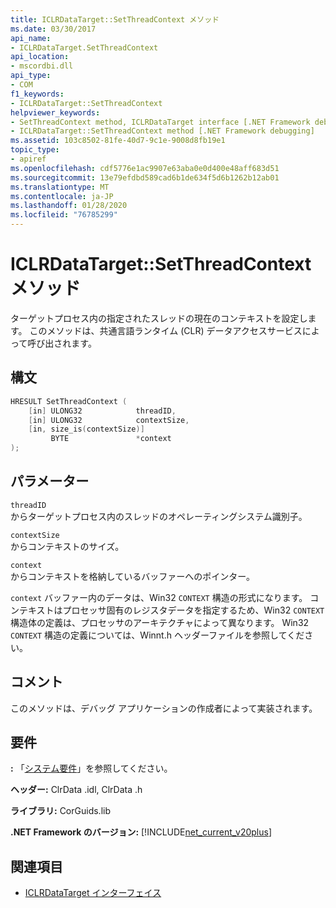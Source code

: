```yaml
---
title: ICLRDataTarget::SetThreadContext メソッド
ms.date: 03/30/2017
api_name:
- ICLRDataTarget.SetThreadContext
api_location:
- mscordbi.dll
api_type:
- COM
f1_keywords:
- ICLRDataTarget::SetThreadContext
helpviewer_keywords:
- SetThreadContext method, ICLRDataTarget interface [.NET Framework debugging]
- ICLRDataTarget::SetThreadContext method [.NET Framework debugging]
ms.assetid: 103c8502-81fe-40d7-9c1e-9008d8fb19e1
topic_type:
- apiref
ms.openlocfilehash: cdf5776e1ac9907e63aba0e0d400e48aff683d51
ms.sourcegitcommit: 13e79efdbd589cad6b1de634f5d6b1262b12ab01
ms.translationtype: MT
ms.contentlocale: ja-JP
ms.lasthandoff: 01/28/2020
ms.locfileid: "76785299"
---
```

# <a name="iclrdatatargetsetthreadcontext-method"></a>ICLRDataTarget::SetThreadContext メソッド
ターゲットプロセス内の指定されたスレッドの現在のコンテキストを設定します。 このメソッドは、共通言語ランタイム (CLR) データアクセスサービスによって呼び出されます。  
  
## <a name="syntax"></a>構文  
  
```cpp  
HRESULT SetThreadContext (  
    [in] ULONG32            threadID,  
    [in] ULONG32            contextSize,  
    [in, size_is(contextSize)]   
         BYTE               *context  
);  
```  
  
## <a name="parameters"></a>パラメーター  
 `threadID`  
 からターゲットプロセス内のスレッドのオペレーティングシステム識別子。  
  
 `contextSize`  
 からコンテキストのサイズ。  
  
 `context`  
 からコンテキストを格納しているバッファーへのポインター。  
  
 `context` バッファー内のデータは、Win32 `CONTEXT` 構造の形式になります。 コンテキストはプロセッサ固有のレジスタデータを指定するため、Win32 `CONTEXT` 構造体の定義は、プロセッサのアーキテクチャによって異なります。 Win32 `CONTEXT` 構造の定義については、Winnt.h ヘッダーファイルを参照してください。  
  
## <a name="remarks"></a>コメント  
 このメソッドは、デバッグ アプリケーションの作成者によって実装されます。  
  
## <a name="requirements"></a>要件  
 **:** 「[システム要件](../../../../docs/framework/get-started/system-requirements.md)」を参照してください。  
  
 **ヘッダー:** ClrData .idl, ClrData .h  
  
 **ライブラリ:** CorGuids.lib  
  
 **.NET Framework のバージョン:** [!INCLUDE[net_current_v20plus](../../../../includes/net-current-v20plus-md.md)]  
  
## <a name="see-also"></a>関連項目

- [ICLRDataTarget インターフェイス](iclrdatatarget-interface.md)
